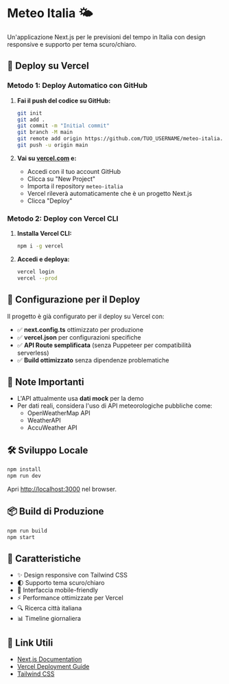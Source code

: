 # Meteo Italia 🌤️

Un'applicazione Next.js per le previsioni del tempo in Italia con design responsive e supporto per tema scuro/chiaro.

## 🚀 Deploy su Vercel

### Metodo 1: Deploy Automatico con GitHub

1. **Fai il push del codice su GitHub:**
   ```bash
   git init
   git add .
   git commit -m "Initial commit"
   git branch -M main
   git remote add origin https://github.com/TUO_USERNAME/meteo-italia.git
   git push -u origin main
   ```

2. **Vai su [vercel.com](https://vercel.com) e:**
   - Accedi con il tuo account GitHub
   - Clicca su "New Project"
   - Importa il repository `meteo-italia`
   - Vercel rileverà automaticamente che è un progetto Next.js
   - Clicca "Deploy"

### Metodo 2: Deploy con Vercel CLI

1. **Installa Vercel CLI:**
   ```bash
   npm i -g vercel
   ```

2. **Accedi e deploya:**
   ```bash
   vercel login
   vercel --prod
   ```

## 🔧 Configurazione per il Deploy

Il progetto è già configurato per il deploy su Vercel con:

- ✅ **next.config.ts** ottimizzato per produzione
- ✅ **vercel.json** per configurazioni specifiche
- ✅ **API Route semplificata** (senza Puppeteer per compatibilità serverless)
- ✅ **Build ottimizzato** senza dipendenze problematiche

## 📝 Note Importanti

- L'API attualmente usa **dati mock** per la demo
- Per dati reali, considera l'uso di API meteorologiche pubbliche come:
  - OpenWeatherMap API
  - WeatherAPI
  - AccuWeather API

## 🛠️ Sviluppo Locale

```bash
npm install
npm run dev
```

Apri [http://localhost:3000](http://localhost:3000) nel browser.

## 📦 Build di Produzione

```bash
npm run build
npm start
```

## 🎨 Caratteristiche

- ✨ Design responsive con Tailwind CSS
- 🌓 Supporto tema scuro/chiaro
- 📱 Interfaccia mobile-friendly
- ⚡ Performance ottimizzate per Vercel
- 🔍 Ricerca città italiana
- 📊 Timeline giornaliera

## 🔗 Link Utili

- [Next.js Documentation](https://nextjs.org/docs)
- [Vercel Deployment Guide](https://nextjs.org/docs/deployment)
- [Tailwind CSS](https://tailwindcss.com/docs)
